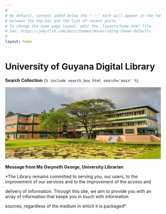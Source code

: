 ```yaml
---
#
# By default, content added below the "---" mark will appear in the home page
# between the top bar and the list of recent posts.
# To change the home page layout, edit the _layouts/home.html file.
# See: https://jekyllrb.com/docs/themes/#overriding-theme-defaults
#
layout: home
---
```


# University of Guyana Digital Library   
    
  
**Search Collection**
`{% include search_box.html search='main' %}`

![alt text](image-1.png)   

**Message from Ms Gwyneth George, University Librarian**    
                                                                                                                                                                      
*The Library remains committed to serving you, our users, to the improvement of our services and to the improvement of the access and   

delivery of information. Through this site, we aim to provide you with an array of information that keeps you in touch with information 
  
sources, regardless of the medium in which it is packaged*

